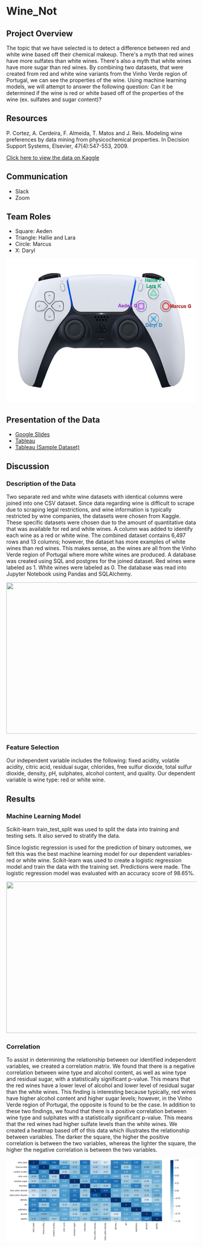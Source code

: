 # Wine_Not

## Project Overview
The topic that we have selected is to detect a difference between red and white wine based off their chemical makeup. There's a myth that red wines have more sulfates than white wines. There's also a myth that white wines have more sugar than red wines. By combining two datasets, that were created from red and white wine variants from the Vinho Verde region of Portugal, we can see the properties of the wine. Using machine learning models, we will attempt to answer the following question: Can it be determined if the wine is red or white based off of the properties of the wine (ex. sulfates and sugar content)?

## Resources
P. Cortez, A. Cerdeira, F. Almeida, T. Matos and J. Reis. Modeling wine preferences by data mining from physicochemical properties. In Decision Support Systems, Elsevier, 47(4):547-553, 2009.

[Click here to view the data on Kaggle](https://www.kaggle.com/datasets/priankravichandar/wine-quality-data)

## Communication
- Slack
- Zoom 

## Team Roles
- Square: Aeden
- Triangle: Hallie and Lara
- Circle: Marcus
- X: Daryl
<p align="center">
   <img src="https://github.com/AedenG/Wine_Not/blob/main/Images/ps5_group_label.png" width="520" height="380">
</p>

## Presentation of the Data
- [Google Slides](https://docs.google.com/presentation/d/1JBao1ZdLgtQ-TbDuoW-FYv36dGSUo3bWlBLuH3_NfpA/edit?usp=sharing)
- [Tableau](https://public.tableau.com/views/Wine_Not/ResidualSugarvs_Alcohol?:language=en-US&:display_count=n&:origin=viz_share_link)
- [Tableau (Sample Dataset)](https://public.tableau.com/views/Wine_Not_Sample_SetB/SulphateCounts?:language=en-US&publish=yes&:display_count=n&:origin=viz_share_link)

## Discussion

### Description of the Data
Two separate red and white wine datasets with identical columns were joined into one CSV dataset. Since data regarding wine is difficult to scrape due to scraping legal restrictions, and wine information is typically restricted by wine companies, the datasets were chosen from Kaggle. These specific datasets were chosen due to the amount of quantitative data that was available for red and white wines. A column was added to identify each wine as a red or white wine. The combined dataset contains 6,497 rows and 13 columns; however, the dataset has more examples of white wines than red wines. This makes sense, as the wines are all from the Vinho Verde region of Portugal where more white wines are produced. A database was created using SQL and postgres for the joined dataset. Red wines were labeled as 1. White wines were labeled as 0. The database was read into Jupyter Notebook using Pandas and SQLAlchemy.

<p align="center">
   <img src="https://user-images.githubusercontent.com/91852495/159169651-ab071710-ac70-47d5-b363-68b76afbcfb4.png" width="520" height="400">
</p>

### Feature Selection 
Our independent variable includes the following: fixed acidity, volatile acidity, citric acid, residual sugar, chlorides, free sulfur dioxide, total sulfur dioxide, density, pH, sulphates, alcohol content, and quality. Our dependent variable is wine type: red or white wine.

## Results

### Machine Learning Model
Scikit-learn train_test_split was used to split the data into training and testing sets. It also served to stratify the data. 

Since logistic regression is used for the prediction of binary outcomes, we felt this was the best machine learning model for our dependent variables- red or white wine. Scikit-learn was used to create a logistic regression model and train the data with the training set. Predictions were made. The logistic regression model was evaluated with an accuracy score of 98.65%.

<p align="center">
   <img src="https://user-images.githubusercontent.com/91852495/159141345-ea5845bf-542c-4213-8f89-ce61067ee273.png" width="520" height="400">
</p>

### Correlation
To assist in determining the relationship between our identified independent variables, we created a correlation matrix. We found that there is a negative correlation between wine type and alcohol content, as well as wine type and residual sugar, with a statistically significant p-value. This means that the red wines have a lower level of alcohol and lower level of residual sugar than the white wines. This finding is interesting because typically, red wines have higher alcohol content and higher sugar levels; however, in the Vinho Verde region of Portugal, the opposite is found to be the case. In addition to these two findings, we found that there is a positive correlation between wine type and sulphates with a statistically significant p-value. This means that the red wines had higher sulfate levels than the white wines. We created a heatmap based off of this data which illustrates the relationship between variables. The darker the square, the higher the positive correlation is between the two variables, whereas the lighter the square, the higher the negative correlation is between the two variables.

<p align="center">
   <img src="https://github.com/AedenG/Wine_Not/blob/c16753c08ff416b0401da6f452e14bc5e2e14a88/Images/Correlation_data_with_numbers.png">
</p>

